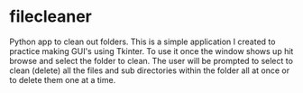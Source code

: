# filecleaner
Python app to clean out folders.
This is a simple application I created to practice making GUI's using Tkinter. To use it once the window shows up hit browse and select the folder to clean.
The user will be prompted to select to clean (delete) all the files and sub directories within the folder all at once or to delete them one at a time.
